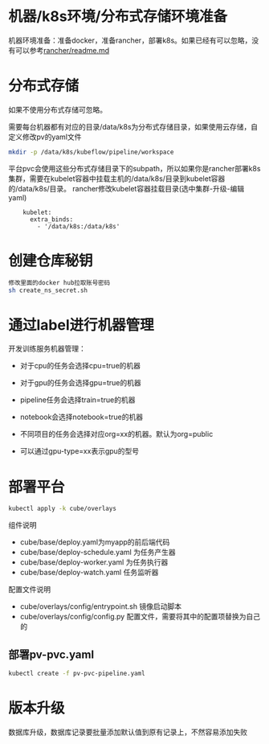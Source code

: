 # 机器/k8s环境/分布式存储环境准备  
机器环境准备：准备docker，准备rancher，部署k8s。如果已经有可以忽略，没有可以参考[rancher/readme.md](https://github.com/tencentmusic/cube-studio/tree/master/install/kubernetes/rancher) 


# 分布式存储

如果不使用分布式存储可忽略。

需要每台机器都有对应的目录/data/k8s为分布式存储目录，如果使用云存储，自定义修改pv的yaml文件
```bash  
mkdir -p /data/k8s/kubeflow/pipeline/workspace  
```  
平台pvc会使用这些分布式存储目录下的subpath，所以如果你是rancher部署k8s集群，需要在kubelet容器中挂载主机的/data/k8s/目录到kubelet容器的/data/k8s/目录。
rancher修改kubelet容器挂载目录(选中集群-升级-编辑yaml)
```
    kubelet:
      extra_binds:
        - '/data/k8s:/data/k8s'
```
  
# 创建仓库秘钥
```bash  
修改里面的docker hub拉取账号密码  
sh create_ns_secret.sh  
```  
  
# 通过label进行机器管理  
开发训练服务机器管理：
- 对于cpu的任务会选择cpu=true的机器  
- 对于gpu的任务会选择gpu=true的机器  

- pipeline任务会选择train=true的机器  
- notebook会选择notebook=true的机器  
- 不同项目的任务会选择对应org=xx的机器。默认为org=public 
- 可以通过gpu-type=xx表示gpu的型号

  
# 部署平台
```bash  
kubectl apply -k cube/overlays
```  

组件说明  
 - cube/base/deploy.yaml为myapp的前后端代码  
 - cube/base/deploy-schedule.yaml 为任务产生器  
 - cube/base/deploy-worker.yaml 为任务执行器  
 - cube/base/deploy-watch.yaml 任务监听器  

配置文件说明  
 - cube/overlays/config/entrypoint.sh 镜像启动脚本  
 - cube/overlays/config/config.py  配置文件，需要将其中的配置项替换为自己的  
 

## 部署pv-pvc.yaml  

```bash  
kubectl create -f pv-pvc-pipeline.yaml  
```  

# 版本升级
数据库升级，数据库记录要批量添加默认值到原有记录上，不然容易添加失败


